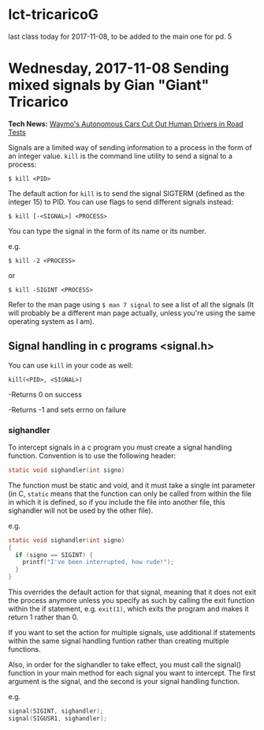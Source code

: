 # lct-tricaricoG
last class today for 2017-11-08, to be added to the main one for pd. 5

Wednesday, 2017-11-08 Sending mixed signals by Gian "Giant" Tricarico
====================================================================

**Tech News:** [Waymo's Autonomous Cars Cut Out Human Drivers in Road Tests](https://nyti.ms/2hP9QVh)

Signals are a limited way of sending information to a process in the form of an
integer value. `kill` is the command line utility to send a signal to a process:

	$ kill <PID>

The default action for `kill` is to send the signal SIGTERM (defined as the
integer 15) to PID. You can use flags to send different signals instead:

    $ kill [-<SIGNAL>] <PROCESS>

You can type the signal in the form of its name or its number.

e.g.

	$ kill -2 <PROCESS>

or

	$ kill -SIGINT <PROCESS>

Refer to the man page using `$ man 7 signal` to see a list of all the signals
(It will probably be a different man page actually, unless you're using the same
operating system as I am).

Signal handling in c programs <signal.h>
----------------------------------------

You can use `kill` in your code as well:

    kill(<PID>, <SIGNAL>)

-Returns 0 on success

-Returns -1 and sets errno on failure

### sighandler

To intercept signals in a c program you must create a signal handling function.
Convention is to use the following header:

```C
static void sighandler(int signo)
```

The function must be static and void, and it must take a single int parameter
(in C, `static` means that the function can only be called from within the file
in which it is defined, so if you include the file into another file, this
sighandler will not be used by the other file).

e.g.

```C
static void sighandler(int signo)
{
  if (signo == SIGINT) {
    printf("I've been interrupted, how rude!");
  }
}
```

This overrides the default action for that signal, meaning that it does not
exit the process anymore unless you specify as such by calling the exit
function within the if statement, e.g. `exit(1)`, which exits the program and
makes it return 1 rather than 0.

If you want to set the action for multiple signals, use additional if statements
within the same signal handling funtion rather than creating multiple functions.

Also, in order for the sighandler to take effect, you must call the signal()
function in your main method for each signal you want to intercept. The first
argument is the signal, and the second is your signal handling
function.

e.g.

```C
signal(SIGINT, sighandler);
signal(SIGUSR1, sighandler);
```